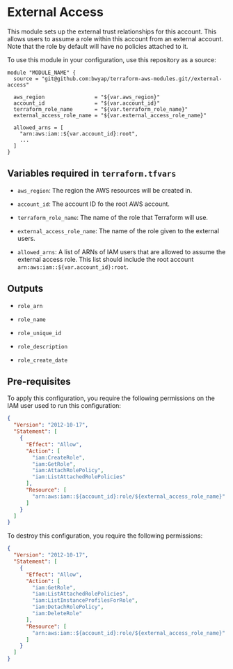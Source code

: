 # External Access

This module sets up the external trust relationships for this account.
This allows users to assume a role within this account from an external account.
Note that the role by default will have no policies attached to it.

To use this module in your configuration, use this repository as a source:

```hcl
module "MODULE_NAME" {
  source = "git@github.com:bwyap/terraform-aws-modules.git//external-access"

  aws_region                = "${var.aws_region}"
  account_id                = "${var.account_id}"
  terraform_role_name       = "${var.terraform_role_name}"
  external_access_role_name = "${var.external_access_role_name}"

  allowed_arns = [
    "arn:aws:iam::${var.account_id}:root",
    ...
  ]
}
```

## Variables required in `terraform.tfvars`

- `aws_region`: The region the AWS resources will be created in.

- `account_id`: The account ID fo the root AWS account.

- `terraform_role_name`: The name of the role that Terraform will use.

- `external_access_role_name`: The name of the role given to the external users.

- `allowed_arns`: A list of ARNs of IAM users that are allowed to assume the external access role.
This list should include the root account `arn:aws:iam::${var.account_id}:root`.


## Outputs

- `role_arn`

- `role_name`

- `role_unique_id`

- `role_description`

- `role_create_date`


## Pre-requisites

To apply this configuration, you require the following permissions on the IAM user used to run this configuration:

```json
{
  "Version": "2012-10-17",
  "Statement": [
    {
      "Effect": "Allow",
      "Action": [
        "iam:CreateRole",
        "iam:GetRole",
        "iam:AttachRolePolicy",
        "iam:ListAttachedRolePolicies"
      ],
      "Resource": [
        "arn:aws:iam::${account_id}:role/${external_access_role_name}"
      ]
    }
  ]
}
```

To destroy this configuration, you require the following permissions:

```json
{
  "Version": "2012-10-17",
  "Statement": [
    {
      "Effect": "Allow",
      "Action": [
        "iam:GetRole",
        "iam:ListAttachedRolePolicies",
        "iam:ListInstanceProfilesForRole",
        "iam:DetachRolePolicy",
        "iam:DeleteRole"
      ],
      "Resource": [
        "arn:aws:iam::${account_id}:role/${external_access_role_name}"
      ]
    }
  ]
}
```
